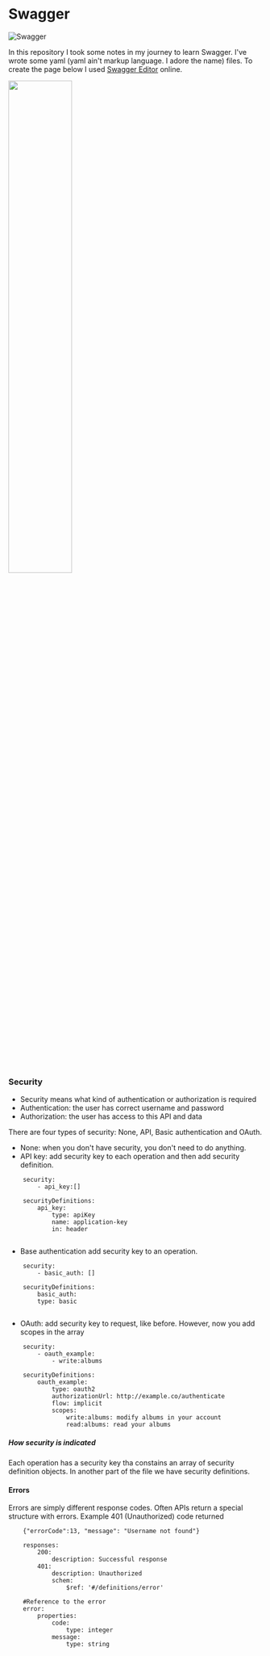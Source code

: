 # Swagger
![Swagger](https://img.shields.io/badge/-Swagger-%23Clojure?style=for-the-badge&logo=swagger&logoColor=white)

In this repository I took some notes in my journey to learn Swagger. I've wrote some yaml (yaml ain't markup language. I adore the name) files. To create the page below I used [Swagger Editor](https://swagger.io/tools/swagger-editor/) online. 

<img src="https://github.com/magno-brito/Swagger/assets/84158231/f8691674-fef7-432f-a1ad-034fd34b7801" width="50%" height="50%" >


### Security

- Security means what kind of authentication or authorization is required
- Authentication: the user has correct username and password
- Authorization: the user has access to this API and data

There are four types of security: None, API, Basic authentication and OAuth. 

- None: when you don't have security, you don't need to do anything.
- API key: add security key to each operation and then add security definition.

```
	security:
		- api_key:[]
		
	securityDefinitions:
		api_key:
			type: apiKey
			name: application-key
			in: header
		
```

- Base authentication add security key to an operation.

```
	security:
		- basic_auth: []
		
	securityDefinitions:
		basic_auth:
		type: basic
		

``` 

- OAuth: add security key to request, like before. However, now you add scopes in the array

```
	security:
		- oauth_example:
			- write:albums
			
	securityDefinitions:
		oauth_example:
			type: oauth2
			authorizationUrl: http://example.co/authenticate
			flow: implicit
			scopes:
				write:albums: modify albums in your account
				read:albums: read your albums
```


##### How security is indicated

 Each operation has a security key tha constains an array of security definition objects. In another part of the file we have security definitions.
 
#### Errors

Errors are simply different response codes. Often APIs return a special structure with errors. Example 401 (Unauthorized) code returned

```
	{"errorCode":13, "message": "Username not found"}

```

```
	responses:
		200:
			description: Successful response
		401:
			description: Unauthorized
			schem:
				$ref: '#/definitions/error'
				
	#Reference to the error
	error:
		properties:
			code:
				type: integer
			message:
				type: string

```












